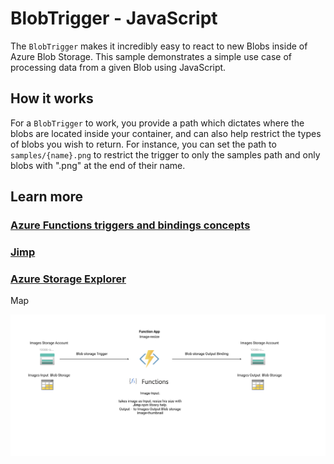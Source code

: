 # BlobTrigger - JavaScript

The `BlobTrigger` makes it incredibly easy to react to new Blobs inside of Azure Blob Storage. This sample demonstrates a simple use case of processing data from a given Blob using JavaScript.

## How it works

For a `BlobTrigger` to work, you provide a path which dictates where the blobs are located inside your container, and can also help restrict the types of blobs you wish to return. For instance, you can set the path to `samples/{name}.png` to restrict the trigger to only the samples path and only blobs with ".png" at the end of their name.

## Learn more

 ### [Azure Functions triggers and bindings concepts](https://docs.microsoft.com/en-us/azure/azure-functions/functions-triggers-bindings?tabs=csharp)

### [Jimp](https://www.npmjs.com/package/jimp)

### [Azure Storage Explorer](https://azure.microsoft.com/en-gb/features/storage-explorer/)


<TODO> Map 

![Image of Yaktocat](/img/function-map.png)